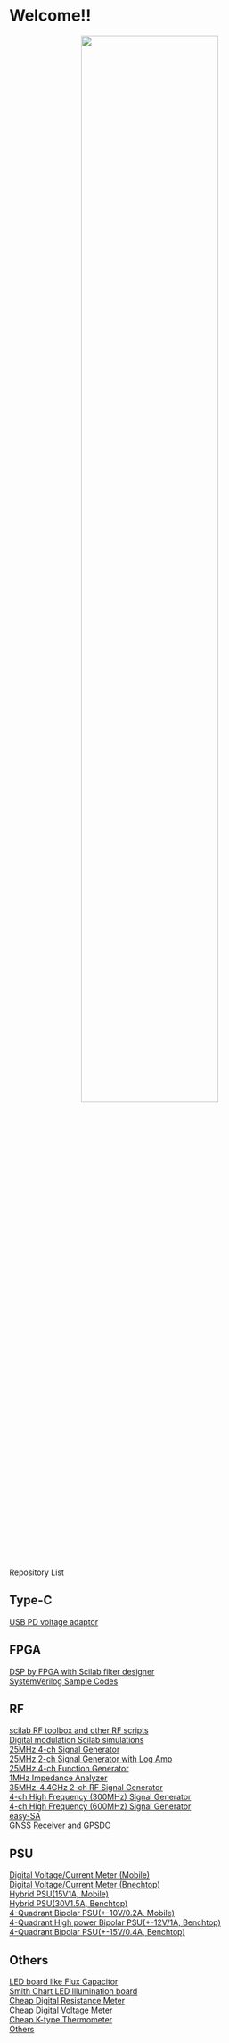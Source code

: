 # Welcome!!
<p align="center">
<img src="https://github.com/ghz-ws/ghz-ws/assets/52226620/bf208472-be28-477a-82d9-1350380e0d15" width="70%">
</p>
Repository List<br>

## Type-C
[USB PD voltage adaptor](https://github.com/ghz-ws/LPC1114-AP33772S)<br>

## FPGA
[DSP by FPGA with Scilab filter designer](https://github.com/ghz-ws/fpga_dsp)<br>
[SystemVerilog Sample Codes](https://github.com/ghz-ws/fpga_sv)<br>

## RF
[scilab RF toolbox and other RF scripts](https://github.com/ghz-ws/scilab_rftools)<br>
[Digital modulation Scilab simulations](https://github.com/ghz-ws/mod)<br>
[25MHz 4-ch Signal Generator](https://github.com/ghz-ws/LPC1114-4chSG-AD9834)<br>
[25MHz 2-ch Signal Generator with Log Amp](https://github.com/ghz-ws/LPC1114-2chSG-AD9834-with-LOGamp)<br>
[25MHz 4-ch Function Generator](https://github.com/ghz-ws/LPC1114-4chFG-AD9102)<br>
[1MHz Impedance Analyzer](https://github.com/ghz-ws/LPC1768-IA)<br>
[35MHz-4.4GHz 2-ch RF Signal Generator](https://github.com/ghz-ws/LPC1114-RFSG)<br>
[4-ch High Frequency (300MHz) Signal Generator](https://github.com/ghz-ws/LPC1114-4chSG-AD9859)<br>
[4-ch High Frequency (600MHz) Signal Generator](https://github.com/ghz-ws/LPC1114-4chSG-AD9910)<br>
[easy-SA](https://github.com/ghz-ws/LPC812-SA)<br>
[GNSS Receiver and GPSDO](https://github.com/ghz-ws/gnss_rec)<br>

## PSU
[Digital Voltage/Current Meter (Mobile)](https://github.com/ghz-ws/LPC1768-DVM)<br>
[Digital Voltage/Current Meter (Bnechtop)](https://github.com/ghz-ws/LPC1768-DVM-ver2)<br>
[Hybrid PSU(15V1A, Mobile)](https://github.com/ghz-ws/LPC1768-PSU)<br>
[Hybrid PSU(30V1.5A, Benchtop)](https://github.com/ghz-ws/LPC1114-Hybrid-PSU)<br>
[4-Quadrant Bipolar PSU(+-10V/0.2A, Mobile)](https://github.com/ghz-ws/LPC1768-Bipolar-PSU)<br>
[4-Quadrant High power Bipolar PSU(+-12V/1A, Benchtop)](https://github.com/ghz-ws/LPC1768-High-power-Bipolar-PSU)<br>
[4-Quadrant Bipolar PSU(+-15V/0.4A, Benchtop)](https://github.com/ghz-ws/LPC1114-Bipolar-PSU)<br>

## Others
[LED board like Flux Capacitor](https://github.com/ghz-ws/LPC812-flux-cap)<br>
[Smith Chart LED Illumination board](https://github.com/ghz-ws/LPC1114-Smithchart-Illumination)<br>
[Cheap Digital Resistance Meter](https://github.com/ghz-ws/LPC812-R-Meter)<br>
[Cheap Digital Voltage Meter](https://github.com/ghz-ws/LPC812-DVM)<br>
[Cheap K-type Thermometer](https://github.com/ghz-ws/LPC812-K-thermometer)<br>
[Others](https://github.com/ghz-ws/Others)<br>
